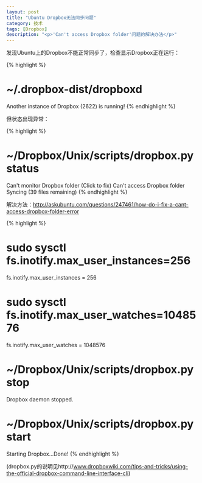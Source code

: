 ```yaml
---
layout: post
title: "Ubuntu Dropbox无法同步问题"
category: 技术
tags: [Dropbox]
description: "<p>'Can't access Dropbox folder'问题的解决办法</p>"
---
```


发现Ubuntu上的Dropbox不能正常同步了，检查显示Dropbox正在运行：

{% highlight %}
# ~/.dropbox-dist/dropboxd
Another instance of Dropbox (2622) is running!
{% endhighlight %}

但状态出现异常：

{% highlight %}
# ~/Dropbox/Unix/scripts/dropbox.py status
Can't monitor Dropbox folder (Click to fix)
Can't access Dropbox folder
Syncing (39 files remaining)
{% endhighlight %}

解决方法：http://askubuntu.com/questions/247461/how-do-i-fix-a-cant-access-dropbox-folder-error

{% highlight %}
# sudo sysctl fs.inotify.max_user_instances=256
fs.inotify.max_user_instances = 256
# sudo sysctl fs.inotify.max_user_watches=1048576
fs.inotify.max_user_watches = 1048576

# ~/Dropbox/Unix/scripts/dropbox.py stop
Dropbox daemon stopped.
# ~/Dropbox/Unix/scripts/dropbox.py start
Starting Dropbox...Done!
{% endhighlight %}

(dropbox.py的说明见http://www.dropboxwiki.com/tips-and-tricks/using-the-official-dropbox-command-line-interface-cli)
